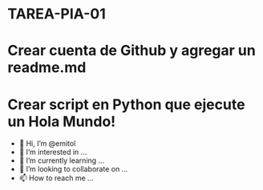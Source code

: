 # TAREA-PIA-01
# Crear cuenta de Github y agregar un readme.md
# Crear script en Python que ejecute un Hola Mundo!
- 👋 Hi, I’m @emitol
- 👀 I’m interested in ...
- 🌱 I’m currently learning ...
- 💞️ I’m looking to collaborate on ...
- 📫 How to reach me ...
